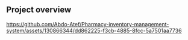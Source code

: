 ## Project overview

https://github.com/Abdo-Atef/Pharmacy-inventory-management-system/assets/130866344/dd862225-f3cb-4885-8fcc-5a7501aa7736

